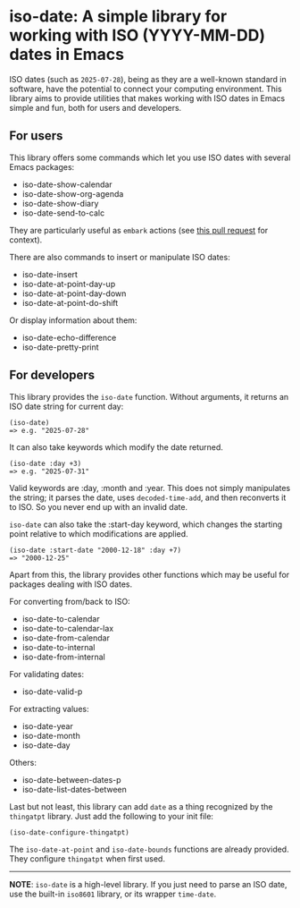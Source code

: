 # iso-date: A simple library for working with ISO (YYYY-MM-DD) dates in Emacs

ISO dates (such as `2025-07-28`), being as they are a well-known standard in software, have the potential to connect your computing environment. This library aims to provide utilities that makes working with ISO dates in Emacs simple and fun, both for users and developers.

## For users

This library offers some commands which let you use ISO dates with several Emacs packages:

- iso-date-show-calendar
- iso-date-show-org-agenda
- iso-date-show-diary
- iso-date-send-to-calc

They are particularly useful as `embark` actions (see [this pull request](https://github.com/oantolin/embark/pull/769) for context).

There are also commands to insert or manipulate ISO dates:

- iso-date-insert
- iso-date-at-point-day-up
- iso-date-at-point-day-down
- iso-date-at-point-do-shift

Or display information about them:

- iso-date-echo-difference
- iso-date-pretty-print

## For developers

This library provides the `iso-date` function. Without arguments, it returns an ISO date string for current day:

```elisp
(iso-date)
=> e.g. "2025-07-28"
```

It can also take keywords which modify the date returned.

```elisp
(iso-date :day +3)
=> e.g. "2025-07-31"
```

Valid keywords are :day, :month and :year. This does not simply manipulates the string; it parses the date, uses `decoded-time-add`, and then reconverts it to ISO. So you never end up with an invalid date.

`iso-date` can also take the :start-day keyword, which changes the starting point relative to which modifications are applied.

```elisp
(iso-date :start-date "2000-12-18" :day +7)
=> "2000-12-25"
```

Apart from this, the library provides other functions which may be useful for packages dealing with ISO dates.

For converting from/back to ISO:

- iso-date-to-calendar
- iso-date-to-calendar-lax
- iso-date-from-calendar
- iso-date-to-internal
- iso-date-from-internal

For validating dates:

- iso-date-valid-p

For extracting values:

- iso-date-year
- iso-date-month
- iso-date-day

Others:

- iso-date-between-dates-p
- iso-date-list-dates-between

Last but not least, this library can add `date` as a thing recognized by the `thingatpt` library. Just add the following to your init file:

```elisp
(iso-date-configure-thingatpt)
```

The `iso-date-at-point` and `iso-date-bounds` functions are already provided. They configure `thingatpt` when first used.

------

**NOTE**: `iso-date` is a high-level library. If you just need to parse an ISO date, use the built-in `iso8601` library, or its wrapper `time-date`.

